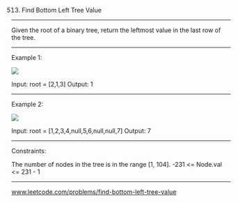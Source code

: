513. Find Bottom Left Tree Value
***
Given the root of a binary tree, return the leftmost value in the last row of the tree.
***
Example 1:

![](https://assets.leetcode.com/uploads/2020/12/14/tree1.jpg)


Input: root = [2,1,3]
Output: 1
***
Example 2:

![](https://assets.leetcode.com/uploads/2020/12/14/tree2.jpg)

Input: root = [1,2,3,4,null,5,6,null,null,7]
Output: 7
***


Constraints:

The number of nodes in the tree is in the range [1, 104]. -231 <= Node.val <= 231 - 1
***
www.leetcode.com/problems/find-bottom-left-tree-value
